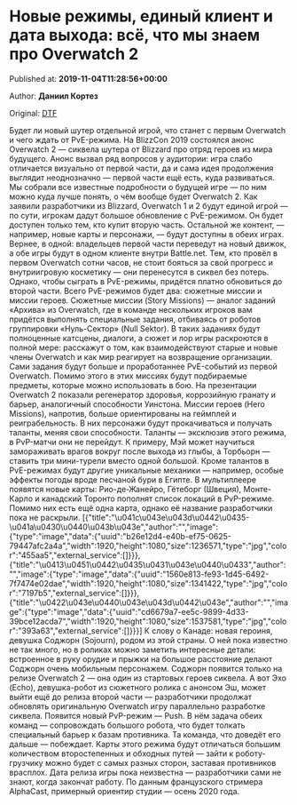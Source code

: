 
# Новые режимы, единый клиент и дата выхода: всё, что мы знаем про Overwatch 2

Published at: **2019-11-04T11:28:56+00:00**

Author: **Даниил Кортез**

Original: [DTF](https://dtf.ru/games/79382-novye-rezhimy-edinyy-klient-i-data-vyhoda-vse-chto-my-znaem-pro-overwatch-2)

Будет ли новый шутер отдельной игрой, что станет с первым Overwatch и чего ждать от PvE-режима.
На BlizzCon 2019 состоялся анонс Overwatch 2 — сиквела шутера от Blizzard про отряд героев из мира будущего. Анонс вызвал ряд вопросов у аудитории: игра слабо отличается визуально от первой части, да и сама идея продолжения выглядит неоднозначно — первой части ещё есть, куда развиваться.
Мы собрали все известные подробности о будущей игре — по ним можно куда лучше понять, о чём вообще будет Overwatch 2.
Как заявили разработчики из Blizzard, Overwatch 1 и 2 будут единой игрой — по сути, игрокам дадут большое обновление с PvE-режимом. Он будет доступен только тем, кто купит вторую часть.
Остальной же контент, — например, новые карты и персонажи, — будут доступны в обеих играх. Вернее, в одной: владельцев первой части переведут на новый движок, а обе игры будут в одном клиенте внутри Battle.net.
Тем, кто провёл в первом Overwatch сотни часов, не стоит бояться за свой прогресс и внутриигровую косметику — они перенесутся в сиквел без потерь. Однако, чтобы сыграть в PvE-режимы, придётся платно обновиться до второй части.
Всего PvE-режимов будет два: сюжетные миссии и миссии героев.
Сюжетные миссии (Story Missions) — аналог заданий «Архива» из Overwatch, где в команде нескольких игроков вам придётся выполнять специальные задания, отбиваясь от роботов группировки «Нуль-Сектор» (Null Sektor).
В таких заданиях будут полноценные катсцены, диалоги, а сюжет и лор игры раскроются в полной мере: расскажут о том, как взаимодействуют старые и новые члены Overwatch и как мир реагирует на возвращение организации.
Сами задания будут больше и проработаннее PvE-событий из первой Overwatch. Помимо этого в этих миссиях будут подбираемые предметы, которые можно использовать в бою. На презентации Overwatch 2 показали регенератор здоровья, коррозийную гранату и барьер, аналогичный способности Уинстона.
Миссии героев (Hero Missions), напротив, больше ориентированы на геймплей и реиграбельность. В них персонажи будут прокачиваться и получать таланты, меняя свои способности. Таланты — эксклюзив этого режима, в PvP-матчи они не перейдут. К примеру, Мэй может научиться замораживать врагов вокруг после выхода из глыбы, а Торбьорн — ставить три мини-турели вместо одной большой.
Кроме талантов в PvE-режимах будут другие уникальные механики — например, особые эффекты погоды вроде песчаной бури в Египте.
В мультиплеере появятся новые карты: Рио-де-Жанейро, Гётеборг (Швеция), Монте-Карло и канадский Торонто пополнят список локаций в PvP-режиме. Помимо них есть ещё одна карта, однако её название разработчики пока не раскрыли.
[{"title":"\u041c\u043e\u043d\u0442\u0435-\u041a\u0430\u0440\u043b\u043e","author":"","image":{"type":"image","data":{"uuid":"b26e12d4-e40b-ef75-0625-79447afc2a4a","width":1920,"height":1080,"size":1236571,"type":"jpg","color":"455aa5","external_service":[]}}},{"title":"\u0413\u0451\u0442\u0435\u0431\u043e\u0440\u0433","author":"","image":{"type":"image","data":{"uuid":"1560e813-fe93-1d45-6492-7f7474e02dae","width":1920,"height":1080,"size":1341422,"type":"jpg","color":"7197b5","external_service":[]}}},{"title":"\u0422\u043e\u0440\u043e\u043d\u0442\u043e","author":"","image":{"type":"image","data":{"uuid":"cd6679a7-ee5c-9899-4d33-39bce12acda7","width":1920,"height":1080,"size":1537581,"type":"jpg","color":"393a63","external_service":[]}}}]
К слову о Канаде: новая героиня, девушка Соджорн (Sojourn), родом из этой страны. О ней пока известно не так много, но в роликах можно заметить интересные детали: встроенное в руку орудие и прыжки на большое расстояние делают Соджорн очень мобильным персонажем.
Соджорн появится только на релизе Overwatch 2 — она один из стартовых героев сиквела. А вот Эхо (Echo), девушка-робот из сюжетного ролика с анонсом Эш, может выйти ещё до релиза второй части — разработчики продолжат обновлять оригинальную Overwatch игру параллельно разработке сиквела.
Появится новый PvP-режим — Push. В нём задача обеих команд — сопровождать большого робота, что будет толкать специальный барьер к базам противника.
Та команда, что доведёт его дальше — побеждает. Карты этого режима будут отличаться большим количеством второстепенных и обходных путей — зайти к роботу-грузчику можно будет с самых разных сторон, заставая противников врасплох.
Дата релиза игры пока неизвестна — разработчики сами не знают, когда закончат работу. По данным французского стримера AlphaCast, примерный ориентир студии — осень 2020 года.
